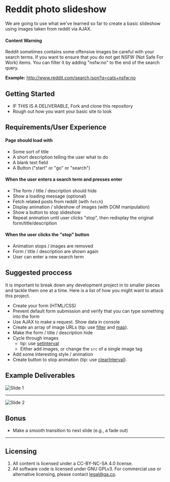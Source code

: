 # Reddit photo slideshow

We are going to use what we've learned so far to create a basic slideshow using images taken from reddit via AJAX.

#### Content Warning

Reddit sometimes contains some offensive images be careful with your search terms. If you want to ensure that you do not get NSFW (Not Safe For Work) items. You can filter it by adding "nsfw:no" to the end of the search query.

**Example:** http://www.reddit.com/search.json?q=cats+nsfw:no

## Getting Started

* IF THIS IS A DELIVERABLE, Fork and clone this repository
* Rough out how you want your basic site to look

## Requirements/User Experience

#### Page should load with

* Some sort of title
* A short description telling the user what to do
* A blank text field
* A Button ("start" or "go" or "search")

#### When the user enters a search term and presses enter

* The form / title / description should hide
* Show a loading message (optional)
* Fetch related posts from reddit (with `fetch`)
* Display animation / slideshow of images (with DOM manipulation)
* Show a button to stop slideshow
* Repeat animation until user clicks "stop", then redisplay the original form/title/description

#### When the user clicks the "stop" button

* Animation stops / images are removed
* Form / title / description are shown again
* User can enter a new search term


## Suggested proccess

It is important to break down any development project in to smaller pieces and tackle them one at a time. Here is a list of how you might want to attack this project.

* Create your form (HTML/CSS)
* Prevent default form submission and verify that you can type something into the form
* Use AJAX to make a request. Show data in console
* Create an array of image URLs (tip: use [filter](https://developer.mozilla.org/en-US/docs/Web/JavaScript/Reference/Global_Objects/Array/filter) and [map](https://developer.mozilla.org/en-US/docs/Web/JavaScript/Reference/Global_Objects/Array/map)).
* Make the form / title / description hide
* Cycle through images
    * tip: use [setInterval](https://developer.mozilla.org/en-US/docs/Web/API/WindowTimers/setInterval)
    * Either add images, or change the `src` of a single image tag
* Add some interesting style / animation
* Create button to stop animation (tip: use [clearInterval](https://developer.mozilla.org/en-US/docs/Web/API/WindowTimers/clearInterval)).

## Example Deliverables

![Slide 1](./examples/ajaxexample1.jpg)

---

![Slide 2](./examples/ajaxexample2.jpg)


## Bonus

* Make a smooth transition to next slide (e.g., a fade out)

---

## Licensing
1. All content is licensed under a CC-BY-NC-SA 4.0 license.
2. All software code is licensed under GNU GPLv3. For commercial use or alternative licensing, please contact legal@ga.co.
